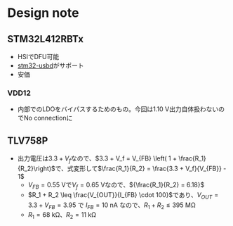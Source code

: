 # Design note

## STM32L412RBTx

* HSIでDFU可能
* [stm32-usbd](https://github.com/stm32-rs/stm32-usbd)がサポート
* 安価

### VDD12

* 内部でのLDOをバイパスするためのもの。今回は1.10 V出力自体扱わないのでNo connectionに

## TLV758P

* 出力電圧は$3.3 + V_f$なので、$3.3 + V_f = V_{FB} \left( 1 + \frac{R_1}{R_2}\right)$で、式変形して$\frac{R_1}{R_2} = \frac{3.3 + V_f}{V_{FB}} - 1$
  * $V_{FB} = 0.55\ \mathrm{V}$で${V_f = 0.65\ \mathrm{V}}$なので、${\frac{R_1}{R_2} = 6.18}$
  * $R_1 + R_2 \leq \frac{V_{OUT}}{I_{FB} \cdot 100}$であり、$V_{OUT} = 3.3 + V_{FB} = 3.95$ で $I_{FB} = 10\ \mathrm{nA}$ なので、$R_1 + R_2 \leq 395\ \mathrm{M\Omega}$
  * $R_1 = 68\ \mathrm{k\Omega}$、$R_2 = 11\ \mathrm{k\Omega}$
